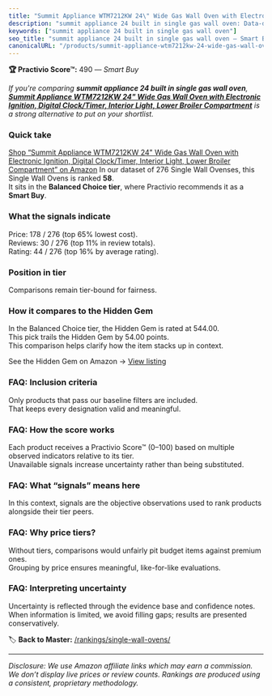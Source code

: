 ```yaml
---
title: "Summit Appliance WTM7212KW 24\" Wide Gas Wall Oven with Electronic Ignition, Digital Clock/Timer, Interior Light, Lower Broiler Compartment"
description: "summit appliance 24 built in single gas wall oven: Data-driven within Balanced Choice ranking using the Practivio Score™. Positioned by quality, value, demand,…"
keywords: ["summit appliance 24 built in single gas wall oven"]
seo_title: "summit appliance 24 built in single gas wall oven — Smart Buy Balanced Choice (2025)"
canonicalURL: "/products/summit-appliance-wtm7212kw-24-wide-gas-wall-oven-with-electronic-ignition-digital-clocktimer-interior-light-lower-broiler-compartment-B00092ZPQ8/"
---
```


**🏆 Practivio Score™:** 490 — _Smart Buy_


*If you're comparing **summit appliance 24 built in single gas wall oven**, **[Summit Appliance WTM7212KW 24" Wide Gas Wall Oven with Electronic Ignition, Digital Clock/Timer, Interior Light, Lower Broiler Compartment](https://www.amazon.com/dp/B00092ZPQ8?tag=practivio-20)** is a strong alternative to put on your shortlist.*
### Quick take
[Shop “Summit Appliance WTM7212KW 24" Wide Gas Wall Oven with Electronic Ignition, Digital Clock/Timer, Interior Light, Lower Broiler Compartment” on Amazon](https://www.amazon.com/dp/B00092ZPQ8?tag=practivio-20)
In our dataset of 276 Single Wall Ovenses, this Single Wall Ovens is ranked **58**.  
It sits in the **Balanced Choice tier**, where Practivio recommends it as a **Smart Buy**.

### What the signals indicate
Price: 178 / 276 (top 65% lowest cost).  
Reviews: 30 / 276 (top 11% in review totals).  
Rating: 44 / 276 (top 16% by average rating).  

### Position in tier
Comparisons remain tier-bound for fairness.

### How it compares to the Hidden Gem
In the Balanced Choice tier, the Hidden Gem is rated at 544.00.  
This pick trails the Hidden Gem by 54.00 points.  
This comparison helps clarify how the item stacks up in context.  

See the Hidden Gem on Amazon → [View listing](https://www.amazon.com/dp/B0F7RK331N?tag=practivio-20)

### FAQ: Inclusion criteria
Only products that pass our baseline filters are included.  
That keeps every designation valid and meaningful.

### FAQ: How the score works
Each product receives a Practivio Score™ (0–100) based on multiple observed indicators relative to its tier.  
Unavailable signals increase uncertainty rather than being substituted.

### FAQ: What “signals” means here
In this context, signals are the objective observations used to rank products alongside their tier peers.

### FAQ: Why price tiers?
Without tiers, comparisons would unfairly pit budget items against premium ones.  
Grouping by price ensures meaningful, like-for-like evaluations.

### FAQ: Interpreting uncertainty
Uncertainty is reflected through the evidence base and confidence notes.  
When information is limited, we avoid filling gaps; results are presented conservatively.


🏷️ **Back to Master:** [/rankings/single-wall-ovens/](/rankings/single-wall-ovens/)

---
_Disclosure: We use Amazon affiliate links which may earn a commission. We don’t display live prices or review counts. Rankings are produced using a consistent, proprietary methodology._
